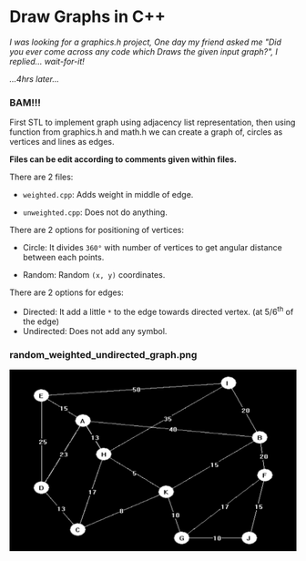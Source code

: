 # Draw Graphs in C++

*I was looking for a graphics.h project,* 
*One day my friend asked me "Did you ever come across any code which Draws the given input graph?",* 
*I replied... wait-for-it!*



*...4hrs later...*

### BAM!!!

First STL to implement graph using adjacency list representation, then using function from graphics.h and math.h we can create a graph of, circles as vertices and lines as edges.



**Files can be edit according to comments given within files.**

There are 2 files:

- `weighted.cpp`: Adds weight in middle of edge.

- `unweighted.cpp`: Does not do anything.

  

There are 2 options for positioning of vertices:

- Circle: It divides `360°` with number of vertices to get angular distance between each points.

- Random: Random `(x, y)` coordinates.

  

There are 2 options for edges:

- Directed: It add a little `*` to the edge towards directed vertex. (at 5/6<sup>th</sup> of the edge)
- Undirected: Does not add any symbol.





### random_weighted_undirected_graph.png

<p align="center">
  <img src="./assets/random_weighted_undirected_graph.png">
</p>
